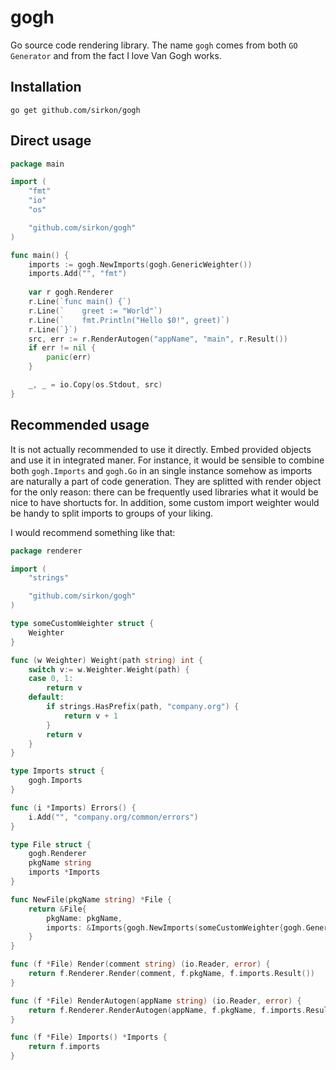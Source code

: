 # gogh
Go source code rendering library. The name `gogh` comes from both `GO Generator` and from the fact I love Van Gogh works.

## Installation

```shell script
go get github.com/sirkon/gogh
```

## Direct usage

```go
package main

import (
    "fmt"
    "io"
    "os"

    "github.com/sirkon/gogh"
)

func main() {
    imports := gogh.NewImports(gogh.GenericWeighter())
    imports.Add("", "fmt")
    
    var r gogh.Renderer
    r.Line(`func main() {`)
    r.Line(`    greet := "World"`)
    r.Line(`    fmt.Println("Hello $0!", greet)`)
    r.Line(`}`)
    src, err := r.RenderAutogen("appName", "main", r.Result())
    if err != nil {
        panic(err)        
    }

    _, _ = io.Copy(os.Stdout, src)
}
```

## Recommended usage

It is not actually recommended to use it directly. Embed provided objects and use it in integrated
maner. For instance, it would be sensible to combine both `gogh.Imports` and `gogh.Go` in an single
instance somehow as imports are naturally a part of code generation. They are splitted with render
object for the only reason: there can be frequently used libraries what it would be nice to have
shortucts for. In addition, some custom import weighter would be handy to split imports to groups of
your liking.

I would recommend something like that:

```go
package renderer

import (
    "strings"

    "github.com/sirkon/gogh"
)

type someCustomWeighter struct {
    Weighter
}

func (w Weighter) Weight(path string) int {
    switch v:= w.Weighter.Weight(path) {
    case 0, 1:
        return v
    default:
        if strings.HasPrefix(path, "company.org") {
            return v + 1
        }
        return v
    }   
}

type Imports struct {
    gogh.Imports
}

func (i *Imports) Errors() {
    i.Add("", "company.org/common/errors")
}

type File struct {
    gogh.Renderer
    pkgName string
    imports *Imports
}

func NewFile(pkgName string) *File {
    return &File{
        pkgName: pkgName,
        imports: &Imports{gogh.NewImports(someCustomWeighter{gogh.GenericWeighter()})},
    }
}

func (f *File) Render(comment string) (io.Reader, error) {
    return f.Renderer.Render(comment, f.pkgName, f.imports.Result())
}

func (f *File) RenderAutogen(appName string) (io.Reader, error) {
	return f.Renderer.RenderAutogen(appName, f.pkgName, f.imports.Result())
}

func (f *File) Imports() *Imports {
    return f.imports
}
``` 
